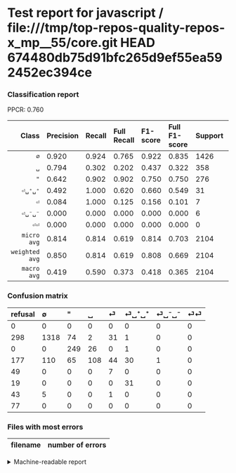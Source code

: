 # Test report for javascript / file:///tmp/top-repos-quality-repos-x_mp__55/core.git HEAD 674480db75d91bfc265d9ef55ea592452ec394ce

### Classification report

PPCR: 0.760

| Class | Precision | Recall | Full Recall | F1-score | Full F1-score | Support | Full Support | PPCR |
|------:|:----------|:-------|:------------|:---------|:---------|:--------|:-------------|:-----|
| `∅` | 0.920| 0.924| 0.765| 0.922| 0.835| 1426| 1724| 0.827 |
| `␣` | 0.794| 0.302| 0.202| 0.437| 0.322| 358| 535| 0.669 |
| `"` | 0.642| 0.902| 0.902| 0.750| 0.750| 276| 276| 1.000 |
| `⏎␣⁺␣⁺` | 0.492| 1.000| 0.620| 0.660| 0.549| 31| 50| 0.620 |
| `⏎` | 0.084| 1.000| 0.125| 0.156| 0.101| 7| 56| 0.125 |
| `⏎␣⁻␣⁻` | 0.000| 0.000| 0.000| 0.000| 0.000| 6| 49| 0.122 |
| `⏎⏎` | 0.000| 0.000| 0.000| 0.000| 0.000| 0| 77| 0.000 |
| `micro avg` | 0.814| 0.814| 0.619| 0.814| 0.703| 2104| 2767| 0.760 |
| `weighted avg` | 0.850| 0.814| 0.619| 0.808| 0.669| 2104| 2767| 0.760 |
| `macro avg` | 0.419| 0.590| 0.373| 0.418| 0.365| 2104| 2767| 0.760 |

### Confusion matrix

|refusal|  ∅| "| ␣| ⏎| ⏎␣⁺␣⁺| ⏎␣⁻␣⁻| ⏎⏎| 
|:---|:---|:---|:---|:---|:---|:---|:---|
|0 |0 |0 |0 |0 |0 |0 |0 |
|298 |1318 |74 |2 |31 |1 |0 |0 |
|0 |0 |249 |26 |0 |1 |0 |0 |
|177 |110 |65 |108 |44 |30 |1 |0 |
|49 |0 |0 |0 |7 |0 |0 |0 |
|19 |0 |0 |0 |0 |31 |0 |0 |
|43 |5 |0 |0 |1 |0 |0 |0 |
|77 |0 |0 |0 |0 |0 |0 |0 |

### Files with most errors

| filename | number of errors|
|:----:|:-----|

<details>
    <summary>Machine-readable report</summary>
```json
{
  "cl_report": {"\"": {"f1-score": 0.7499999999999999, "precision": 0.6417525773195877, "recall": 0.9021739130434783, "support": 276}, "macro avg": {"f1-score": 0.4177682409641014, "precision": 0.41885997780360823, "recall": 0.5897305093302022, "support": 2104}, "micro avg": {"f1-score": 0.8141634980988594, "precision": 0.8141634980988594, "recall": 0.8141634980988594, "support": 2104}, "weighted avg": {"f1-score": 0.8079102223890609, "precision": 0.8502014815758157, "recall": 0.8141634980988594, "support": 2104}, "\u2205": {"f1-score": 0.9220006995452955, "precision": 0.9197487787857641, "recall": 0.9242636746143057, "support": 1426}, "\u23ce": {"f1-score": 0.15555555555555556, "precision": 0.08433734939759036, "recall": 1.0, "support": 7}, "\u23ce\u23ce": {"f1-score": 0.0, "precision": 0.0, "recall": 0.0, "support": 0}, "\u23ce\u2423\u207a\u2423\u207a": {"f1-score": 0.6595744680851063, "precision": 0.49206349206349204, "recall": 1.0, "support": 31}, "\u23ce\u2423\u207b\u2423\u207b": {"f1-score": 0.0, "precision": 0.0, "recall": 0.0, "support": 6}, "\u2423": {"f1-score": 0.4372469635627531, "precision": 0.7941176470588235, "recall": 0.3016759776536313, "support": 358}},
  "cl_report_full": {"\"": {"f1-score": 0.7499999999999999, "precision": 0.6417525773195877, "recall": 0.9021739130434783, "support": 276}, "macro avg": {"f1-score": 0.36518135708126825, "precision": 0.41885997780360823, "recall": 0.3733634617163986, "support": 2767}, "micro avg": {"f1-score": 0.7033463354547321, "precision": 0.8141634980988594, "recall": 0.6190820383086375, "support": 2767}, "weighted avg": {"f1-score": 0.6692383823786623, "precision": 0.8012105577566945, "recall": 0.6190820383086375, "support": 2767}, "\u2205": {"f1-score": 0.8349699081406399, "precision": 0.9197487787857641, "recall": 0.7645011600928074, "support": 1724}, "\u23ce": {"f1-score": 0.10071942446043165, "precision": 0.08433734939759036, "recall": 0.125, "support": 56}, "\u23ce\u23ce": {"f1-score": 0.0, "precision": 0.0, "recall": 0.0, "support": 77}, "\u23ce\u2423\u207a\u2423\u207a": {"f1-score": 0.5486725663716814, "precision": 0.49206349206349204, "recall": 0.62, "support": 50}, "\u23ce\u2423\u207b\u2423\u207b": {"f1-score": 0.0, "precision": 0.0, "recall": 0.0, "support": 49}, "\u2423": {"f1-score": 0.32190760059612517, "precision": 0.7941176470588235, "recall": 0.20186915887850468, "support": 535}},
  "ppcr": 0.7603903144199494
}
```
</details>
